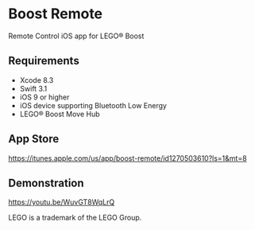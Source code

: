 # Boost Remote
Remote Control iOS app for LEGO® Boost

## Requirements
- Xcode 8.3
- Swift 3.1
- iOS 9 or higher
- iOS device supporting Bluetooth Low Energy
- LEGO® Boost Move Hub

## App Store
https://itunes.apple.com/us/app/boost-remote/id1270503610?ls=1&mt=8

## Demonstration
https://youtu.be/WuvGT8WqLrQ

LEGO is a trademark of the LEGO Group.
